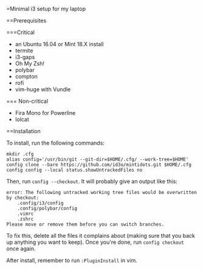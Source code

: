 =Minimal i3 setup for my laptop

==Prerequisites

===Critical
 * an Ubuntu 16.04 or Mint 18.X install
 * termite
 * i3-gaps
 * Oh My Zsh!
 * polybar
 * compton
 * rofi
 * vim-huge with Vundle

=== Non-critical
 * Fira Mono for Powerline
 * lolcat

==Installation

To install, run the following commands:

    mkdir .cfg
    alias config='/usr/bin/git --git-dir=$HOME/.cfg/ --work-tree=$HOME'
    config clone --bare https://github.com/id3o/mintidots.git $HOME/.cfg
    config config --local status.showUntrackedFiles no

Then, run `config --checkout`. It will probably give an output like this:

	error: The following untracked working tree files would be overwritten by checkout:
		.config/i3/config
		.config/polybar/config
		.vimrc
		.zshrc
	Please move or remove them before you can switch branches.

To fix this, delete all the files it complains about (making sure that you back up anything you want to keep). Once you're done, run `config checkout` once again.

After install, remember to run `:PluginInstall` in vim.
